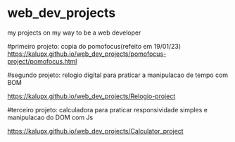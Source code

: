 # web_dev_projects
 my projects on my way to be a web developer

#primeiro projeto: copia do pomofocus(refeito em 19/01/23)
https://kalupx.github.io/web_dev_projects/pomofocus-project/pomofocus.html

#segundo projeto: relogio digital para praticar a manipulacao de tempo com BOM

https://kalupx.github.io/web_dev_projects/Relogio-project


#terceiro projeto: calculadora para praticar responsividade simples e manipulacao do DOM com Js

https://kalupx.github.io/web_dev_projects/Calculator_project
